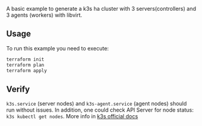 A basic example to generate a k3s ha cluster with 3 servers(controllers) and 3 agents (workers) with libvirt.

## Usage

To run this example you need to execute:

```bash
terraform init
terraform plan
terraform apply
```

## Verify

`k3s.service` (server nodes) and `k3s-agent.service` (agent nodes) should run without issues. In addition, one could check API Server for node status: `k3s kubectl get nodes`. More info in [k3s official docs](https://docs.k3s.io/)
